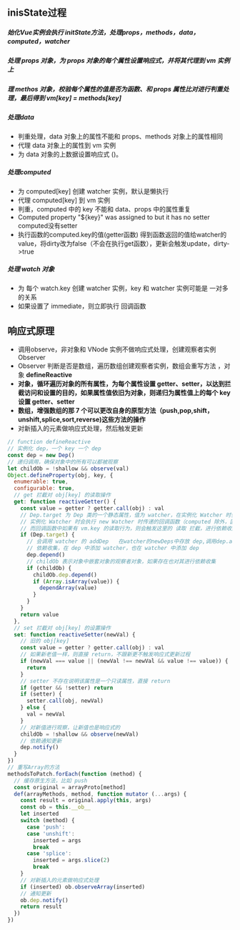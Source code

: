 ## inisState过程
##### 始化Vue实例会执行 initState方法，处理props，methods，data，computed，watcher
##### 处理 props 对象，为 props 对象的每个属性设置响应式，并将其代理到 vm 实例上
##### 理 methos 对象，校验每个属性的值是否为函数、和 props 属性比对进行判重处理，最后得到 vm[key] = methods[key]
##### 处理data
+ 判重处理，data 对象上的属性不能和 props、methods 对象上的属性相同
+ 代理 data 对象上的属性到 vm 实例
+ 为 data 对象的上数据设置响应式 ()。
##### 处理computed
+ 为 computed[key] 创建 watcher 实例，默认是懒执行
+ 代理 computed[key] 到 vm 实例
+ 判重，computed 中的 key 不能和 data、props 中的属性重复
+ Computed property "${key}" was assigned to but it has no setter computed没有setter
+ 执行函数的computed.key的值(getter函数) 得到函数返回的值给watcher的value，将dirty改为false（不会在执行get函数），更新会触发update，dirty->true
##### 处理 watch 对象
+ 为 每个 watch.key 创建 watcher 实例，key 和 watcher 实例可能是 一对多 的关系
+ 如果设置了 immediate，则立即执行 回调函数

## 响应式原理
+ 调用observe，非对象和 VNode 实例不做响应式处理，创建观察者实例 Observer 
+ Observer 判断是否是数组，遍历数组创建观察者实例，数组会重写方法 ，对象 __defineReactive__
+ __对象，循环遍历对象的所有属性，为每个属性设置 getter、setter，以达到拦截访问和设置的目的，如果属性值依旧为对象，则递归为属性值上的每个 key 设置 getter、setter__
+ __数组，增强数组的那 7 个可以更改自身的原型方法（push,pop,shift，unshift,splice,sort,reverse)这些方法的操作__
+ 对新插入的元素做响应式处理，然后触发更新
```javascript
// function defineReactive
// 实例化 dep，一个 key 一个 dep
const dep = new Dep()
// 递归调用，确保对象中的所有可以都被观察
let childOb = !shallow && observe(val)
Object.defineProperty(obj, key, {
  enumerable: true,
  configurable: true,
  // get 拦截对 obj[key] 的读取操作
  get: function reactiveGetter() {
    const value = getter ? getter.call(obj) : val
    // Dep.target 为 Dep 类的一个静态属性，值为 watcher，在实例化 Watcher 时会被设置
    // 实例化 Watcher 时会执行 new Watcher 时传递的回调函数（computed 除外，因为它懒执行，watcher里面有判断）
    // 而回调函数中如果有 vm.key 的读取行为，则会触发这里的 读取 拦截，进行依赖收集
    if (Dep.target) {
      // 会调用 watcher 的 addDep   在watcher的newDeps中存放 dep,调用dep.addSub 存放watcher
      // 依赖收集，在 dep 中添加 watcher，也在 watcher 中添加 dep
      dep.depend()
      // childOb 表示对象中嵌套对象的观察者对象，如果存在也对其进行依赖收集
      if (childOb) {
        childOb.dep.depend()
        if (Array.isArray(value)) {
          dependArray(value)
        }
      }
    }
    return value
  },
  // set 拦截对 obj[key] 的设置操作
  set: function reactiveSetter(newVal) {
    // 旧的 obj[key]
    const value = getter ? getter.call(obj) : val
    // 如果新老值一样，则直接 return，不跟新更不触发响应式更新过程
    if (newVal === value || (newVal !== newVal && value !== value)) {
      return
    }
    // setter 不存在说明该属性是一个只读属性，直接 return
    if (getter && !setter) return
    if (setter) {
      setter.call(obj, newVal)
    } else {
      val = newVal
    }
    // 对新值进行观察，让新值也是响应式的
    childOb = !shallow && observe(newVal)
    // 依赖通知更新
    dep.notify()
  }
})
// 重写Array的方法
methodsToPatch.forEach(function (method) {
  // 缓存原生方法，比如 push
  const original = arrayProto[method]
  def(arrayMethods, method, function mutator (...args) {
    const result = original.apply(this, args)
    const ob = this.__ob__
    let inserted
    switch (method) {
      case 'push':
      case 'unshift':
        inserted = args
        break
      case 'splice':
        inserted = args.slice(2)
        break
    }
    // 对新插入的元素做响应式处理
    if (inserted) ob.observeArray(inserted)
    // 通知更新
    ob.dep.notify()
    return result
  })
})
```
